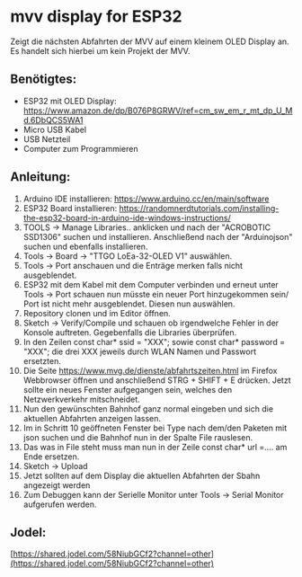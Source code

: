 # mvv display for ESP32
Zeigt die nächsten Abfahrten der MVV auf einem kleinem OLED Display an. Es handelt sich hierbei um kein Projekt der MVV.
 
## Benötigtes:
- ESP32 mit OLED Display: https://www.amazon.de/dp/B076P8GRWV/ref=cm_sw_em_r_mt_dp_U_Md.6DbQCS5WA1
- Micro USB Kabel
- USB Netzteil
- Computer zum Programmieren
 
## Anleitung:
1.  Arduino IDE installieren: https://www.arduino.cc/en/main/software
2.  ESP32 Board installieren: https://randomnerdtutorials.com/installing-the-esp32-board-in-arduino-ide-windows-instructions/
3.  TOOLS -> Manage Libraries.. anklicken und nach der "ACROBOTIC SSD1306" suchen und installieren. Anschließend nach der "Arduinojson" suchen und ebenfalls installieren.
4.  Tools -> Board -> "TTGO LoEa-32-OLED V1" auswählen.
5.  Tools ->  Port anschauen und die Enträge merken falls nicht ausgeblendet.
6.  ESP32 mit dem Kabel mit dem Computer verbinden und erneut unter Tools ->  Port schauen nun müsste ein neuer Port hinzugekommen sein/ Port ist nicht mehr ausgeblendet. Diesen nun auswählen.
7.  Repository clonen und im Editor öffnen.
8.  Sketch -> Verify/Compile und schauen ob irgendwelche Fehler in der Konsole auftreten. Gegebenfalls die Libraries überprüfen.
9. In den Zeilen const char* ssid = "XXX"; sowie const char* password =  "XXX"; die drei XXX jeweils durch WLAN Namen und Passwort ersetzten.
10. Die Seite https://www.mvg.de/dienste/abfahrtszeiten.html im Firefox Webbrowser öffnen und anschließend STRG + SHIFT + E drücken. Jetzt sollte ein neues Fenster aufgegangen sein, welches den Netzwerkverkehr mitschneidet. 
11. Nun den gewünschten Bahnhof ganz normal eingeben und sich die aktuellen Abfahrten anzeigen lassen.
12. Im in Schritt 10 geöffneten Fenster bei Type nach dem/den Paketen mit json suchen und die Bahnhof nun in der Spalte File rauslesen.
13. Das was in File steht muss man nun in der Zeile const char* url =.... am Ende ersetzen.
14. Sketch -> Upload
15. Jetzt sollten auf dem Display die aktuellen Abfahrten der Sbahn angezeigt werden
16. Zum Debuggen kann der Serielle Monitor unter Tools -> Serial Monitor aufgerufen werden.

## Jodel:
[https://shared.jodel.com/58NiubGCf2?channel=other](https://shared.jodel.com/58NiubGCf2?channel=other) 
